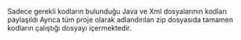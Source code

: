 Sadece gerekli kodların bulunduğu Java ve Xml dosyalarının kodları paylaşıldı
Ayrıca tüm proje olarak adlandırılan zip dosyasıda tamamen kodların çalıştığı dosyayı içermektedir.
